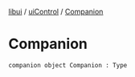 [libui](../README.md) / [uiControl](README.md) / [Companion](-companion.md)

# Companion

`companion object Companion : Type`